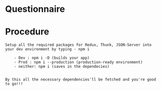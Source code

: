 # Questionnaire

# Procedure

    Setup all the required packages for Redux, Thunk, JSON-Server into your dev environment by typing - npm i

        - Dev : npm i -D (builds your app)
        - Prod : npm i --production (production-ready environment)
        - neither: npm i (saves in the dependecies)

        
    By this all the necessary dependencies'll be fetched and you're good to go!!!
